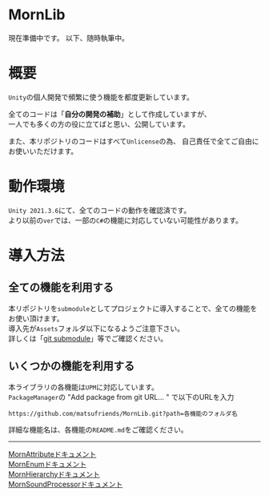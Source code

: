 # MornLib

現在準備中です。
以下、随時執筆中。

# 概要

`Unity`の個人開発で頻繁に使う機能を都度更新しています。

全てのコードは「**自分の開発の補助**」として作成していますが、  
一人でも多くの方の役に立てばと思い、公開しています。

また、本リポジトリのコードはすべて`Unlicense`の為、
自己責任で全てご自由にお使いいただけます。

# 動作環境

`Unity 2021.3.6`にて、全てのコードの動作を確認済です。  
より以前の`ver`では、一部の`C#`の機能に対応していない可能性があります。

# 導入方法

## 全ての機能を利用する

本リポジトリを`submodule`としてプロジェクトに導入することで、全ての機能をお使い頂けます。  
導入先が`Assets`フォルダ以下になるようご注意下さい。  
詳しくは「[git submodule](https://www.google.com/search?q=git+submodule)」等でご確認ください。

## いくつかの機能を利用する

本ライブラリの各機能は`UPM`に対応しています。  
`PackageManager`の "Add package from git URL... " で以下のURLを入力

``` url
https://github.com/matsufriends/MornLib.git?path=各機能のフォルダ名
```

詳細な機能名は、各機能の`README.md`をご確認ください。

---

[MornAttributeドキュメント](MornAttribute/README.md)  
[MornEnumドキュメント](MornEnum/README.md)  
[MornHierarchyドキュメント](MornHierarchy/README.md)  
[MornSoundProcessorドキュメント](MornSoundProcessor/README.md)
